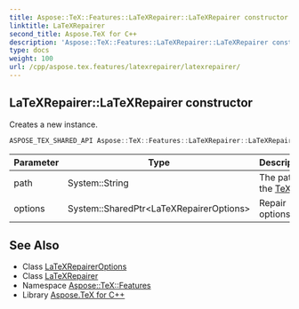 ```yaml
---
title: Aspose::TeX::Features::LaTeXRepairer::LaTeXRepairer constructor
linktitle: LaTeXRepairer
second_title: Aspose.TeX for C++
description: 'Aspose::TeX::Features::LaTeXRepairer::LaTeXRepairer constructor. Creates a new instance in C++.'
type: docs
weight: 100
url: /cpp/aspose.tex.features/latexrepairer/latexrepairer/
---
```

## LaTeXRepairer::LaTeXRepairer constructor


Creates a new instance.

```cpp
ASPOSE_TEX_SHARED_API Aspose::TeX::Features::LaTeXRepairer::LaTeXRepairer(System::String path, System::SharedPtr<LaTeXRepairerOptions> options)
```


| Parameter | Type | Description |
| --- | --- | --- |
| path | System::String | The path to the [TeX](../../../aspose.tex/) file. |
| options | System::SharedPtr\<LaTeXRepairerOptions\> | Repair options. |

## See Also

* Class [LaTeXRepairerOptions](../../latexrepaireroptions/)
* Class [LaTeXRepairer](../)
* Namespace [Aspose::TeX::Features](../../)
* Library [Aspose.TeX for C++](../../../)
